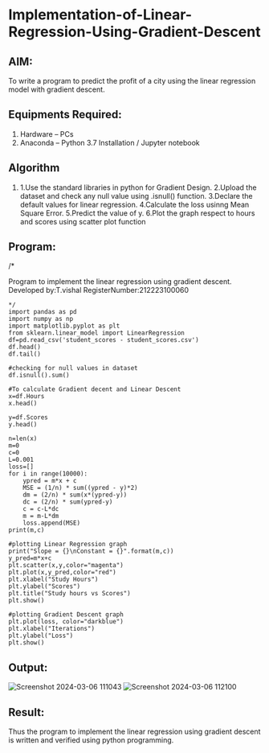 # Implementation-of-Linear-Regression-Using-Gradient-Descent

## AIM:
To write a program to predict the profit of a city using the linear regression model with gradient descent.

## Equipments Required:
1. Hardware – PCs
2. Anaconda – Python 3.7 Installation / Jupyter notebook

## Algorithm
1. 1.Use the standard libraries in python for Gradient Design.
2.Upload the dataset and check any null value using .isnull() function.
3.Declare the default values for linear regression.
4.Calculate the loss usinng Mean Square Error.
5.Predict the value of y.
6.Plot the graph respect to hours and scores using scatter plot function

## Program:
/*

Program to implement the linear regression using gradient descent.
Developed by:T.vishal 
RegisterNumber:212223100060  
```
*/
import pandas as pd
import numpy as np
import matplotlib.pyplot as plt
from sklearn.linear_model import LinearRegression
df=pd.read_csv('student_scores - student_scores.csv')
df.head()
df.tail()

#checking for null values in dataset
df.isnull().sum()

#To calculate Gradient decent and Linear Descent
x=df.Hours
x.head()

y=df.Scores
y.head()

n=len(x)
m=0
c=0
L=0.001
loss=[]
for i in range(10000):
    ypred = m*x + c
    MSE = (1/n) * sum((ypred - y)*2)
    dm = (2/n) * sum(x*(ypred-y))
    dc = (2/n) * sum(ypred-y)
    c = c-L*dc
    m = m-L*dm
    loss.append(MSE)
print(m,c)

#plotting Linear Regression graph
print("Slope = {}\nConstant = {}".format(m,c))
y_pred=m*x+c
plt.scatter(x,y,color="magenta")
plt.plot(x,y_pred,color="red")
plt.xlabel("Study Hours")
plt.ylabel("Scores")
plt.title("Study hours vs Scores")
plt.show()

#plotting Gradient Descent graph
plt.plot(loss, color="darkblue")
plt.xlabel("Iterations")
plt.ylabel("Loss")
plt.show()

```

## Output:
![Screenshot 2024-03-06 111043](https://github.com/VISHAL123456789V/Implementation-of-Linear-Regression-Using-Gradient-Descent/assets/161364099/3a9fd772-3a44-4c8e-9d06-534b2768cab7)
![Screenshot 2024-03-06 112100](https://github.com/VISHAL123456789V/Implementation-of-Linear-Regression-Using-Gradient-Descent/assets/161364099/bf33ce11-a4d4-450a-8df6-7d2fe8ca4007)







## Result:
Thus the program to implement the linear regression using gradient descent is written and verified using python programming.
